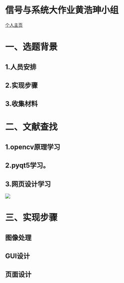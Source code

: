 # 信号与系统大作业黄浩珅小组
<html>
<head>
<meta charset="utf-8">
<title>宿舍异常进入识别监控(https://yinxin46.github.io/)</title>
</head>
<body>
<a href="https://github.com/hhaos0725/hhaos0725.github.io">个人主页</a>
<h1>一、选题背景</h1>
<h2>1.人员安排</h2>
<h2>2.实现步骤</h2>
<h2>3.收集材料</h2>
<h1>二、文献查找</h1>
<h2>1.opencv原理学习</h2>
<h2>2.pyqt5学习。</h2>
<h2>3.网页设计学习</h2>
<img src="https://image.shutterstock.com/image-photo/hands-touching-science-network-connection-260nw-762804589.jpg" >
<h1>三、实现步骤</h1>
<h2>图像处理</h2>
<h2>GUI设计</h2>
<h2>页面设计</h2>
</body>
</html>
